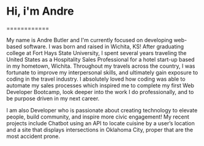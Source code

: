 # Hi, i'm Andre
============

My name is Andre Butler and I'm currently focused on developing web-based software. I was born and raised in Wichita, KS! After graduating college at Fort Hays State University, I spent several years traveling the United States as a Hospitality Sales Professional for a hotel start-up based in my hometown, Wichita. Throughout my travels across the country, I was fortunate to improve my interpersonal skills, and ultimately gain exposure to coding in the travel industry. I absolutely loved how coding was able to automate my sales processes which inspired me to complete my first Web Developer Bootcamp, look deeper into the work I do professionally, and to be purpose driven in my next career. 

I am also Developer who is passionate about creating technology to elevate people, build community, and inspire more civic engagement! My recent projects include Chatbot using an API to locate cuisine by a user’s location and a site that displays intersections in Oklahoma City, proper that are the most accident prone.
